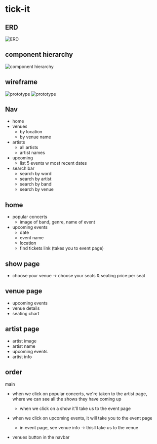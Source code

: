 # tick-it
## ERD
![ERD](https://i.imgur.com/qa7eMqo.png)
## component hierarchy 

![component hierarchy](https://i.imgur.com/PsIQDd8.png)

## wireframe

![prototype](https://i.imgur.com/hHeZEv9.png)
![prototype](https://i.imgur.com/aoaVvfg.png)

## Nav 
- home
- venues
    - by location
    - by venue name
- artists
    - all artists
    - artist names 
- upcoming
    - list 5 events w most recent dates
- search bar 
    - search by word
    - search by artist 
    - search by band
    - search by venue 

## home 
- popular concerts 
    - image of band, genre, name of event
- upcoming events 
    - date 
    - event name 
    - location 
    - find tickets link (takes you to event page)

## show page  
- choose your venue 
    -> choose your seats & seating price per seat 

## venue page
- upcoming events 
- venue details 
- seating chart

## artist page 
- artist image 
- artist name
- upcoming events 
- artist info


## order 

main

- when we click on popular concerts, we're taken to the artist page, where we can see all the shows they have coming up
    - when we click on a show it'll take us to the event page 

- when we click on upcoming events, it will take you to the event page
    - in event page, see venue info -> thisll take us to the venue

- venues button in the navbar 
